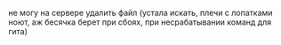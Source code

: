 не могу на сервере удалить файл (устала искать, плечи с лопатками ноют, аж бесячка берет при сбоях, при несрабатывании команд для гита)
